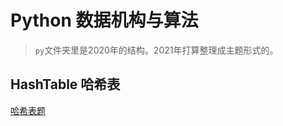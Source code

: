 # Python 数据机构与算法

> `py`文件夹里是2020年的结构。2021年打算整理成主题形式的。

## HashTable 哈希表

[哈希表题](https://leetcode.com/tag/hash-table/)